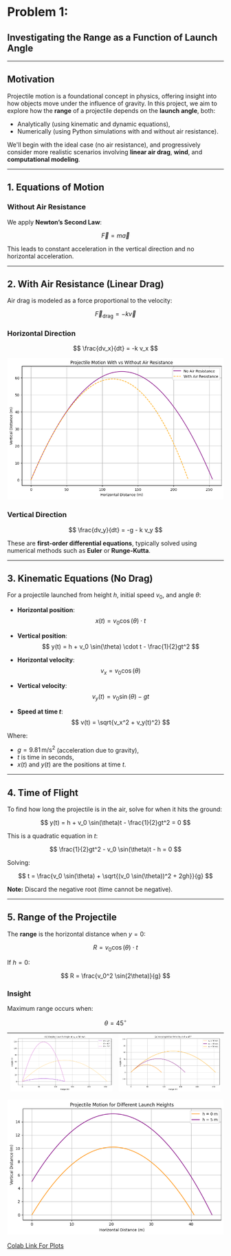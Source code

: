 
# Problem 1:
## Investigating the Range as a Function of Launch Angle

---

## Motivation

Projectile motion is a foundational concept in physics, offering insight into how objects move under the influence of gravity. In this project, we aim to explore how the **range** of a projectile depends on the **launch angle**, both:

- Analytically (using kinematic and dynamic equations),
- Numerically (using Python simulations with and without air resistance).

We'll begin with the ideal case (no air resistance), and progressively consider more realistic scenarios involving **linear air drag**, **wind**, and **computational modeling**.

---

## 1. Equations of Motion

### Without Air Resistance

We apply **Newton’s Second Law**:

$$
\vec{F} = m\vec{a}
$$

This leads to constant acceleration in the vertical direction and no horizontal acceleration.

---

## 2. With Air Resistance (Linear Drag)

Air drag is modeled as a force proportional to the velocity:

$$
\vec{F}_{\text{drag}} = -k \vec{v}
$$

### Horizontal Direction

$$
\frac{dv_x}{dt} = -k v_x
$$

![alt text](image.png)  

### Vertical Direction

$$
\frac{dv_y}{dt} = -g - k v_y
$$

These are **first-order differential equations**, typically solved using numerical methods such as **Euler** or **Runge-Kutta**.

---

## 3. Kinematic Equations (No Drag)

For a projectile launched from height $h$, initial speed $v_0$, and angle $\theta$:

- **Horizontal position**:
  $$
  x(t) = v_0 \cos(\theta) \cdot t
  $$

- **Vertical position**:
  $$
  y(t) = h + v_0 \sin(\theta) \cdot t - \frac{1}{2}gt^2
  $$

- **Horizontal velocity**:
  $$
  v_x = v_0 \cos(\theta)
  $$

- **Vertical velocity**:
  $$
  v_y(t) = v_0 \sin(\theta) - g t
  $$

- **Speed at time $t$**:
  $$
  v(t) = \sqrt{v_x^2 + v_y(t)^2}
  $$

Where:
- $g = 9.81 \, \text{m/s}^2$ (acceleration due to gravity),
- $t$ is time in seconds,
- $x(t)$ and $y(t)$ are the positions at time $t$.

---

## 4. Time of Flight

To find how long the projectile is in the air, solve for when it hits the ground:

$$
y(t) = h + v_0 \sin(\theta)t - \frac{1}{2}gt^2 = 0
$$

This is a quadratic equation in $t$:

$$
\frac{1}{2}gt^2 - v_0 \sin(\theta)t - h = 0
$$

Solving:

$$
t = \frac{v_0 \sin(\theta) + \sqrt{(v_0 \sin(\theta))^2 + 2gh}}{g}
$$

**Note:** Discard the negative root (time cannot be negative).

---

## 5. Range of the Projectile

The **range** is the horizontal distance when $y = 0$:

$$
R = v_0 \cos(\theta) \cdot t
$$

If $h = 0$:

$$
R = \frac{v_0^2 \sin(2\theta)}{g}
$$

### Insight

Maximum range occurs when:

$$
\theta = 45^\circ
$$

| ![alt text](image-2.png) | ![alt text](image-1.png) |
|:-------------------------:|:-------------------------:|

![alt text](image-3.png)


[Colab Link For Plots](https://colab.research.google.com/drive/1Uub5Zy5FAc2V_uo7MS7KPT2KMgN7w0Ck#scrollTo=ZNQJ4M247Usd)

